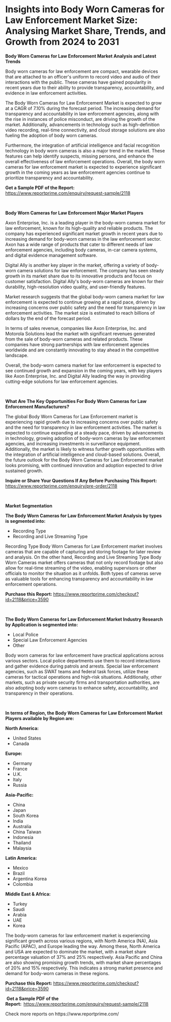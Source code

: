 <p><h1>Insights into Body Worn Cameras for Law Enforcement Market Size: Analysing Market Share, Trends, and Growth from 2024 to 2031</h1></p><p><strong>Body Worn Cameras for Law Enforcement Market Analysis and Latest Trends</strong></p>
<p><p>Body worn cameras for law enforcement are compact, wearable devices that are attached to an officer's uniform to record video and audio of their interactions with the public. These cameras have gained popularity in recent years due to their ability to provide transparency, accountability, and evidence in law enforcement activities.</p><p>The Body Worn Cameras for Law Enforcement Market is expected to grow at a CAGR of 7.10% during the forecast period. The increasing demand for transparency and accountability in law enforcement agencies, along with the rise in instances of police misconduct, are driving the growth of the market. Additionally, advancements in technology such as high-definition video recording, real-time connectivity, and cloud storage solutions are also fueling the adoption of body worn cameras.</p><p>Furthermore, the integration of artificial intelligence and facial recognition technology in body worn cameras is also a major trend in the market. These features can help identify suspects, missing persons, and enhance the overall effectiveness of law enforcement operations. Overall, the body worn cameras for law enforcement market is expected to experience significant growth in the coming years as law enforcement agencies continue to prioritize transparency and accountability.</p></p>
<p><strong>Get a Sample PDF of the Report:&nbsp;</strong> <a href="https://www.reportprime.com/enquiry/request-sample/2118">https://www.reportprime.com/enquiry/request-sample/2118</a></p>
<p>&nbsp;</p>
<p><strong>Body Worn Cameras for Law Enforcement Major Market Players</strong></p>
<p><p>Axon Enterprise, Inc. is a leading player in the body-worn camera market for law enforcement, known for its high-quality and reliable products. The company has experienced significant market growth in recent years due to increasing demand for body-worn cameras in the law enforcement sector. Axon has a wide range of products that cater to different needs of law enforcement agencies, including body cameras, in-car camera systems, and digital evidence management software.</p><p>Digital Ally is another key player in the market, offering a variety of body-worn camera solutions for law enforcement. The company has seen steady growth in its market share due to its innovative products and focus on customer satisfaction. Digital Ally's body-worn cameras are known for their durability, high-resolution video quality, and user-friendly features.</p><p>Market research suggests that the global body-worn camera market for law enforcement is expected to continue growing at a rapid pace, driven by increasing concerns over public safety and the need for transparency in law enforcement activities. The market size is estimated to reach billions of dollars by the end of the forecast period.</p><p>In terms of sales revenue, companies like Axon Enterprise, Inc. and Motorola Solutions lead the market with significant revenues generated from the sale of body-worn cameras and related products. These companies have strong partnerships with law enforcement agencies worldwide and are constantly innovating to stay ahead in the competitive landscape.</p><p>Overall, the body-worn camera market for law enforcement is expected to see continued growth and expansion in the coming years, with key players like Axon Enterprise, Inc. and Digital Ally leading the way in providing cutting-edge solutions for law enforcement agencies.</p></p>
<p>&nbsp;</p>
<p><strong>What Are The Key Opportunities For Body Worn Cameras for Law Enforcement Manufacturers?</strong></p>
<p><p>The global Body Worn Cameras for Law Enforcement market is experiencing rapid growth due to increasing concerns over public safety and the need for transparency in law enforcement activities. The market is expected to continue expanding at a steady pace, driven by advancements in technology, growing adoption of body-worn cameras by law enforcement agencies, and increasing investments in surveillance equipment. Additionally, the market is likely to witness further growth opportunities with the integration of artificial intelligence and cloud-based solutions. Overall, the future outlook for the Body Worn Cameras for Law Enforcement market looks promising, with continued innovation and adoption expected to drive sustained growth.</p></p>
<p><strong>Inquire or Share Your Questions If Any Before Purchasing This Report:</strong> <a href="https://www.reportprime.com/enquiry/pre-order/2118">https://www.reportprime.com/enquiry/pre-order/2118</a></p>
<p>&nbsp;</p>
<p><strong>Market Segmentation</strong></p>
<p><strong>The Body Worn Cameras for Law Enforcement Market Analysis by types is segmented into:</strong></p>
<p><ul><li>Recording Type</li><li>Recording and Live Streaming Type</li></ul></p>
<p><p>Recording Type Body Worn Cameras for Law Enforcement market involves cameras that are capable of capturing and storing footage for later review and analysis. On the other hand, Recording and Live Streaming Type Body Worn Cameras market offers cameras that not only record footage but also allow for real-time streaming of the video, enabling supervisors or other officials to monitor the situation as it unfolds. Both types of cameras serve as valuable tools for enhancing transparency and accountability in law enforcement operations.</p></p>
<p><strong>Purchase this Report:&nbsp;</strong><a href="https://www.reportprime.com/checkout?id=2118&price=3590">https://www.reportprime.com/checkout?id=2118&price=3590</a></p>
<p>&nbsp;</p>
<p><strong>The Body Worn Cameras for Law Enforcement Market Industry Research by Application is segmented into:</strong></p>
<p><ul><li>Local Police</li><li>Special Law Enforcement Agencies</li><li>Other</li></ul></p>
<p><p>Body worn cameras for law enforcement have practical applications across various sectors. Local police departments use them to record interactions and gather evidence during patrols and arrests. Special law enforcement agencies, such as SWAT teams and federal task forces, utilize these cameras for tactical operations and high-risk situations. Additionally, other markets, such as private security firms and transportation authorities, are also adopting body worn cameras to enhance safety, accountability, and transparency in their operations.</p></p>
<p>&nbsp;</p>
<p><strong>In terms of Region, the Body Worn Cameras for Law Enforcement Market Players available by Region are:</strong></p>
<p>
    <p> <strong> North America: </strong>
        <ul>
            <li>United States</li>
            <li>Canada</li>
        </ul>
        </p> 
    <p> <strong> Europe: </strong>
        <ul>
            <li>Germany</li>
            <li>France</li>
            <li>U.K.</li>
            <li>Italy</li>
            <li>Russia</li>
        </ul>
        </p> 
    <p> <strong> Asia-Pacific: </strong>
        <ul>
            <li>China</li>
            <li>Japan</li>
            <li>South Korea</li>
            <li>India</li>
            <li>Australia</li>
            <li>China Taiwan</li>
            <li>Indonesia</li>
            <li>Thailand</li>
            <li>Malaysia</li>
        </ul>
        </p> 
    <p> <strong> Latin America: </strong>
        <ul>
            <li>Mexico</li>
            <li>Brazil</li>
            <li>Argentina Korea</li>
            <li>Colombia</li>
        </ul>
        </p> 
    <p> <strong> Middle East & Africa: </strong>
        <ul>
            <li>Turkey</li>
            <li>Saudi</li>
            <li>Arabia</li>
            <li>UAE</li>
            <li>Korea</li>
        </ul>
    </p>
    </p>
<p><p>The body-worn cameras for law enforcement market is experiencing significant growth across various regions, with North America (NA), Asia Pacific (APAC), and Europe leading the way. Among these, North America and USA are expected to dominate the market, with a market share percentage valuation of 37% and 25% respectively. Asia Pacific and China are also showing promising growth trends, with market share percentages of 20% and 15% respectively. This indicates a strong market presence and demand for body-worn cameras in these regions.</p></p>
<p><strong>Purchase this Report: </strong><a href="https://www.reportprime.com/checkout?id=2118&price=3590">https://www.reportprime.com/checkout?id=2118&price=3590</a></p>
<p>&nbsp;<strong>Get a Sample PDF of the Report:&nbsp;&nbsp;</strong><a href="https://www.reportprime.com/enquiry/request-sample/2118">https://www.reportprime.com/enquiry/request-sample/2118</a></p>
<p><strong></strong></p>
<p>Check more reports on https://www.reportprime.com/</p>